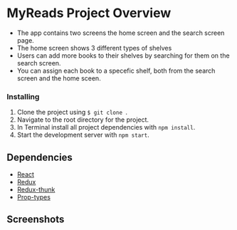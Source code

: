 # MyReads Project Overview

* The app contains two screens the home screen and the search screen page.
* The home screen shows 3 different types of shelves
* Users can add more books to their shelves by searching for them on the search screen.
* You can assign each book to a specefic shelf, both from the search screen and the home sceen.

### Installing

1. Clone the project using `$ git clone `.
2. Navigate to the root directory for the project.
3. In Terminal install all project dependencies with `npm install`.
3. Start the development server with `npm start`.

## Dependencies

* [React](https://github.com/facebook/react)
* [Redux](https://github.com/reduxjs/redux)
* [Redux-thunk](https://github.com/reduxjs/redux-thunk)
* [Prop-types](https://github.com/remix-run/react-router)

## Screenshots



